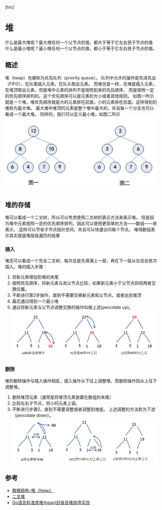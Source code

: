 [toc]

# 堆
什么是最大堆呢？最大堆任何一个父节点的值，都大于等于它左右孩子节点的值
什么是最小堆呢？最小堆任何一个父节点的值，都小于等于它左右孩子节点的值。

## 概述
堆（heap）也被称为优先队列（priority queue）。
队列中允许的操作是先进先出（FIFO），在队尾插入元素，在队头取出元素。
而堆也是一样，在堆底插入元素，在堆顶取出元素，但是堆中元素的排列不是按照到来的先后顺序，
而是按照一定的优先顺序排列的。这个优先顺序可以是元素的大小或者其他规则。
如图一所示就是一个堆，堆优先顺序就是大的元素排在前面，小的元素排在后面，这样得到的堆称为最大堆。
最大堆中堆顶的元素是整个堆中最大的，并且每一个分支也可以看成一个最大堆。
同样的，我们可以定义最小堆，如图二所示 ![](../images/heap/1.png)

## 堆的存储
堆可以看成一个二叉树，所以可以考虑使用二叉树的表示方法来表示堆。
但是因为堆中元素按照一定的优先顺序排列，因此可以使用更简单的方法——数组——来表示，
这样可以节省子节点指针空间，并且可以快速访问每个节点。
堆得数组表示其实就是堆层级遍历的结果 

### 插入
堆还可以看成一个完全二叉树，每次总是先填满上一层，再在下一层从左往右依次插入。堆的插入步骤：
  
1. 将新元素增加到堆的末尾
2. 按照优先顺序，将新元素与其父节点比较，如果新元素小于父节点则将两者交换位置。
3. 不断进行第2步操作，直到不需要交换新元素和父节点，或者达到堆顶
4. 最后通过得到一个最小堆
5. 通过将新元素与父节点调整交换的操作叫做上滤(percolate up)。![](../images/heap/2.png)

### 删除
堆的删除操作与插入操作相反，插入操作从下往上调整堆，而删除操作则从上往下调整堆。

1. 删除堆顶元素（通常是将堆顶元素放置在数组的末尾）
2. 比较左右子节点，将小的元素上调。
3. 不断进行步骤2，直到不需要调整或者调整到堆底。
上述调整的方法称为下滤（percolate down）。![](../images/heap/3.png)

## 参考
- [数据结构-堆（heap）](https://blog.csdn.net/juanqinyang/article/details/51418629)
- [二叉堆](https://mp.weixin.qq.com/s/cq2EhVtOTzTVpNpLDXfeJg)
- [Go语言标准库堆(heap)封装及堆排序实现](https://studygolang.com/articles/3719)